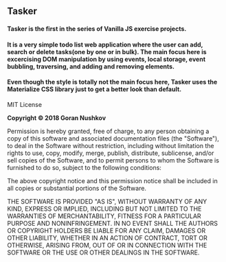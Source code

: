 ## Tasker

#### Tasker is the first in the series of Vanilla JS exercise projects.

#### It is a very simple todo list web application where the user can add, search or delete tasks(one by one or in bulk). The main focus here is excercising DOM manipulation by using events, local storage, event bubbling, traversing, and adding and removing elements.

#### Even though the style is totally not the main focus here, Tasker uses the Materialize CSS library just to get a better look than default.

MIT License

**Copyright &copy; 2018 Goran Nushkov**

Permission is hereby granted, free of charge, to any person obtaining a copy of this software and associated documentation files (the "Software"), to deal in the Software without restriction, including without limitation the rights to use, copy, modify, merge, publish, distribute, sublicense, and/or sell copies of the Software, and to permit persons to whom the Software is furnished to do so, subject to the following conditions:

The above copyright notice and this permission notice shall be included in all copies or substantial portions of the Software.

THE SOFTWARE IS PROVIDED "AS IS", WITHOUT WARRANTY OF ANY KIND, EXPRESS OR IMPLIED, INCLUDING BUT NOT LIMITED TO THE WARRANTIES OF MERCHANTABILITY, FITNESS FOR A PARTICULAR PURPOSE AND NONINFRINGEMENT. IN NO EVENT SHALL THE AUTHORS OR COPYRIGHT HOLDERS BE LIABLE FOR ANY CLAIM, DAMAGES OR OTHER LIABILITY, WHETHER IN AN ACTION OF CONTRACT, TORT OR OTHERWISE, ARISING FROM, OUT OF OR IN CONNECTION WITH THE SOFTWARE OR THE USE OR OTHER DEALINGS IN THE SOFTWARE.

